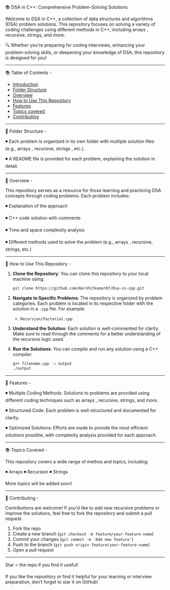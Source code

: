 📚 DSA in C++: Comprehensive Problem-Solving Solutions

Welcome to DSA in C++, a collection of data structures and algorithms (DSA) problem solutions. This repository focuses on solving a variety of coding challenges using different methods in C++, including arrays , recursive, strings, and more.

🔍 Whether you're preparing for coding interviews, enhancing your problem-solving skills, or deepening your knowledge of DSA, this repository is designed for you!

---

 📚 Table of Contents - 

- [Introduction](#introduction)
- [Folder Structure](#folder-structure)
- [Overview](#overview)
- [How to Use This Repository](#how-to-use-this-repository)
- [Features ](#features)
- [Topics covered](#topics-covered)
- [Contributing](#contributing)

---

📂 Folder Structure - 

◾ Each problem is organized in its own folder with multiple solution files (e.g., arrays , recursive, strings , etc.).

◾ A README file is provided for each problem, explaining the solution in detail.

---

📝 Overview - 

This repository serves as a resource for those learning and practicing DSA concepts through coding problems. Each problem includes:

◾ Explanation of the approach

◾ C++ code solution with comments

◾ Time and space complexity analysis

◾ Different methods used to solve the problem (e.g., arrays , recursive, strings, etc.)

---

📖 How to Use This Repository - 

1. **Clone the Repository**: You can clone this repository to your local machine using:
   ```bash
   git clone https://github.com/Harshitkumar07/Dsa-in-cpp.git
   ```
   
2. **Navigate to Specific Problems**: The repository is organized by problem categories. Each problem is located in its respective folder with the solution in a `.cpp` file. For example:
   - `Recursion/Factorial.cpp`
   
3. **Understand the Solution**: Each solution is well-commented for clarity. Make sure to read through the comments for a better understanding of the recursive logic used.

4. **Run the Solutions**: You can compile and run any solution using a C++ compiler:
   ```bash
   g++ filename.cpp -o output
   ./output
   ```

---

🚀 Features -

◾ Multiple Coding Methods: Solutions to problems are provided using different coding techniques such as arrays , recursive, strings, and more.

◾ Structured Code: Each problem is well-structured and documented for clarity.

◾ Optimized Solutions: Efforts are made to provide the most efficient solutions possible, with complexity analysis provided for each approach.

---

📚 Topics Covered - 

This repository covers a wide range of methos and topics, including:

◾ Arrays
◾ Recursion 
◾ Strings

More topics will be added soon!

---

🤝 Contributing -

Contributions are welcome! If you'd like to add new recursive problems or improve the solutions, feel free to fork the repository and submit a pull request.

1. Fork the repo
2. Create a new branch (`git checkout -b feature/your-feature-name`)
3. Commit your changes (`git commit -m 'Add new feature'`)
4. Push to the branch (`git push origin feature/your-feature-name`)
5. Open a pull request

---

Star ⭐ the repo if you find it useful!

If you like the repository or find it helpful for your learning or interview preparation, don’t forget to star it on GitHub!
